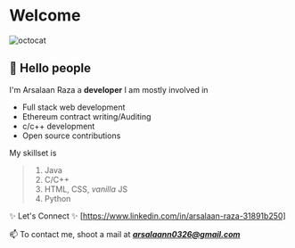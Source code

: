 # **Welcome** 
![octocat](https://github.githubassets.com/images/icons/emoji/octocat.png)
## 👋 Hello people 
I'm Arsalaan Raza a __developer__ 
I am mostly involved in
- Full stack web development
- Ethereum contract writing/Auditing
- c/c++ development
- Open source contributions

My skillset is 
> 1. Java 
> 2. C/C++ 
> 3. HTML, CSS, _vanilla_ JS 
> 7. Python 

 ✨ Let's Connect ✨
[https://www.linkedin.com/in/arsalaan-raza-31891b250]

📫 To contact me, shoot a mail at ***arsalaann0326@gmail.com*** 







<!---
- 👋 Hi, I’m @Raza-Arsalaan
- 👀 I’m interested in Blockchain development, dapps, web development, competitive coding, hackathons. 
- 🌱 I’m currently learning Python, data structures and algorithms, cryptograpy.
- 📫 To contact me, shoot a mail at arsalaan0326@gmail.com .
- [![An image of @exo's Holopin badges, which is a link to view their full Holopin profile](https://holopin.me/exo)](https://holopin.io/@exo)

💞️ I’m looking to collaborate on ...

Raza-Arsalaan/Raza-Arsalaan is a ✨ special ✨ repository because its `README.md` (this file) appears on your GitHub profile.
You can click the Preview link to take a look at your changes.
--->
